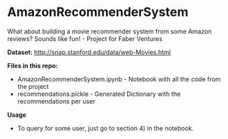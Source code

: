 # AmazonRecommenderSystem
What about building a movie recommender system from some Amazon reviews? Sounds like fun! - Project for Faber Ventures

**Dataset:** http://snap.stanford.edu/data/web-Movies.html

**Files in this repo:**
- AmazonRecommenderSystem.ipynb - Notebook with all the code from the project
- recommendations.pickle - Generated Dictionary with the recommendations per user

**Usage**
- To query for some user, just go to section 4) in the notebook.
